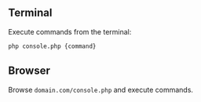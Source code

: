 Terminal
--------

Execute commands from the terminal:

```bash
php console.php {command}
```


Browser
-------

Browse `domain.com/console.php` and execute commands.